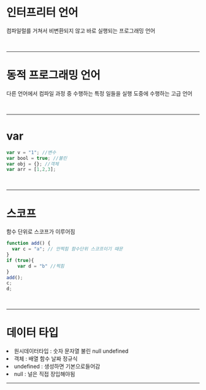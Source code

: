 # 인터프리터 언어

컴파일럴를 거쳐서 비변환되지 않고 바로 실행되는 프로그래밍 언어

<br/>

----

# 동적 프로그래밍 언어 

다른 언어에서 컴파일 과정 중 수행하는 특정 일들을 실행 도중에 수행하는 고급 언어

<br/>

---

# var 

```javascript
var v = "1"; //변수
var bool = true; //불린
var obj = {}; //객체
var arr = [1,2,3];
```

<br/>

---

# 스코프

함수 단위로 스코프가 이루어짐

```javascript
function add() {
  var c = "a"; // 안찍힘 함수단위 스코프이기 때문
}
if (true){
    var d = "b" //찍힘 
}
add();
c;
d;
```

<br/>

---

# 데이터 타입

<li> 원시데이터타입 : 숫자 문자열 불린 null undefined
<li> 객체 : 배열 함수 날짜 정규식 
<li> undefined : 생성하면 기본으로들어감
<li> null : 널은 직접 장입해야됨

<br/>

---



